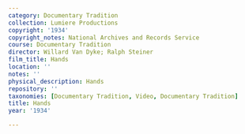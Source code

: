 ```yaml
---
category: Documentary Tradition
collection: Lumiere Productions
copyright: '1934'
copyright_notes: National Archives and Records Service
course: Documentary Tradition
director: Willard Van Dyke; Ralph Steiner
film_title: Hands
location: ''
notes: ''
physical_description: Hands
repository: ''
taxonomies: [Documentary Tradition, Video, Documentary Tradition]
title: Hands
year: '1934'

---
```

